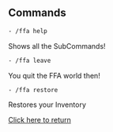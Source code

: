 ## Commands
```bash
- /ffa help
```
Shows all the SubCommands!

```bash
- /ffa leave
```
You quit the FFA world then!

```bash
- /ffa restore
```
Restores your Inventory

[Click here to return](https://github.com/DerCommander620/FFA/blob/main/README.md)
